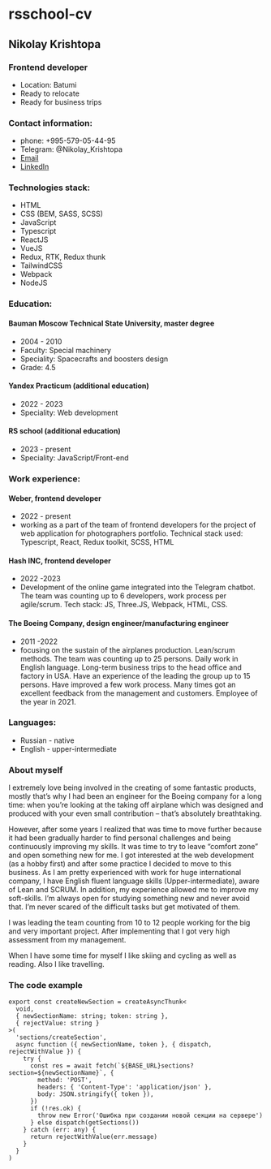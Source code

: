 # rsschool-cv

## Nikolay Krishtopa

### Frontend developer

- Location: Batumi
- Ready to relocate
- Ready for business trips

### Contact information:

- phone: +995-579-05-44-95
- Telegram: @Nikolay_Krishtopa
- [Email](mailto:nikolay.krishtopa@gmail.com)
- [LinkedIn](https://www.linkedin.com/in/nikolay-krishtopa/)

### Technologies stack:

- HTML
- CSS (BEM, SASS, SCSS)
- JavaScript
- Typescript
- ReactJS
- VueJS
- Redux, RTK, Redux thunk
- TailwindCSS
- Webpack
- NodeJS

### Education:

#### Bauman Moscow Technical State University, master degree

- 2004 - 2010
- Faculty: Special machinery
- Speciality: Spacecrafts and boosters design
- Grade: 4.5

#### Yandex Practicum (additional education)

- 2022 - 2023
- Speciality: Web development

#### RS school (additional education)

- 2023 - present
- Speciality: JavaScript/Front-end

### Work experience:

#### Weber, frontend developer

- 2022 - present
- working as a part of the team of frontend developers for the project of web application for photographers portfolio. Technical stack used: Typescript, React, Redux toolkit, SCSS, HTML

#### Hash INC, frontend developer

- 2022 -2023
- Development of the online game integrated into the Telegram chatbot. The team was counting up to 6 developers, work process per agile/scrum. Tech stack: JS, Three.JS, Webpack, HTML, CSS.

#### The Boeing Company, design engineer/manufacturing engineer

- 2011 -2022
- focusing on the sustain of the airplanes production. Lean/scrum methods. The team was counting up to 25 persons. Daily work in English language. Long-term business trips to the head office and factory in USA. Have an experience of the leading the group up to 15 persons. Have improved a few work process. Many times got an excellent feedback from the management and customers. Employee of the year in 2021.

### Languages:

- Russian - native
- English - upper-intermediate

### About myself

I extremely love being involved in the creating of some fantastic products, mostly that’s why I had been an engineer for the Boeing company for a long time: when you’re looking at the taking off airplane which was designed and produced with your even small contribution – that’s absolutely breathtaking.

However, after some years I realized that was time to move further because it had been gradually harder to find personal challenges and being continuously improving my skills. It was time to try to leave “comfort zone” and open something new for me. I got interested at the web development (as a hobby first) and after some practice I decided to move to this business. As I am pretty experienced with work for huge international company, I have English fluent language skills (Upper-intermediate), aware of Lean and SCRUM. In addition, my experience allowed me to improve my soft-skills. I’m always open for studying something new and never avoid that. I’m never scared of the difficult tasks but get motivated of them.

I was leading the team counting from 10 to 12 people working for the big and very important project. After implementing that I got very high assessment from my management.

When I have some time for myself I like skiing and cycling as well as reading. Also I like travelling.

### The code example

```
export const createNewSection = createAsyncThunk<
  void,
  { newSectionName: string; token: string },
  { rejectValue: string }
>(
  'sections/createSection',
  async function ({ newSectionName, token }, { dispatch, rejectWithValue }) {
    try {
      const res = await fetch(`${BASE_URL}sections?section=${newSectionName}`, {
        method: 'POST',
        headers: { 'Content-Type': 'application/json' },
        body: JSON.stringify({ token }),
      })
      if (!res.ok) {
        throw new Error('Ошибка при создании новой секции на сервере')
      } else dispatch(getSections())
    } catch (err: any) {
      return rejectWithValue(err.message)
    }
  }
)
```
